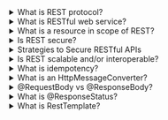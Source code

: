 <details>
  <summary>What is REST protocol?</summary>

Representational State Transfer protocol.
Architectural style and set of principles for designing networked applications, primarily used for creating web services:
- stateless
- supports different formats like JSON, XML, etc.
- Client-Server Architecture
- Uniform Interface: Resources are identified by URIs, Clients interact with resources by using representations (JSON, XML, etc.)
</details>

<details>
  <summary>What is RESTful web service?</summary>

A RESTful web service is a web service implemented using HTTP and REST principles.
The common HTTP methods used in RESTful services include: GET, POST, PUT, DELETE, PATCH.
</details>


<details>
  <summary>What is a resource in scope of REST?</summary>
  In the scope of REST (Representational State Transfer), a resource is a fundamental concept that represents any entity or object that can be identified, accessed, and manipulated through the web. 
</details>

<details>
  <summary>Is REST secure?</summary>
No. 
</details>

<details>
  <summary>Strategies to Secure RESTful APIs</summary>

  - Use HTTPS
  - Authentication
  - Authorization
  - Input Validation and Sanitization
  - Rate Limiting and Throttling
  - CORS (Cross-Origin Resource Sharing)
  - Data Encryption
  - CSRF (Cross-Site Request Forgery) Protection
  - Security Headers
  - API Gateway and Firewall
  - Security Best Practices for Development
</details>

<details>
  <summary>Is REST scalable and/or interoperable?</summary>

- REST is scalable because it is stateless, supports layered architectures, and allows for caching, which collectively facilitate the horizontal scaling of services.
- REST is interoperable due to its use of standard HTTP methods, support for multiple media types, and the principle of HATEOAS, which promotes discoverability and interaction flexibility.
</details>

<details>
  <summary>What is idempotency?</summary>
Idempotency is a key concept in web services, including RESTful APIs, and it plays a crucial role in ensuring reliable and predictable interactions between clients and servers.
Idempotency refers to the property of an operation where performing the same action multiple times has the same effect as performing it once. In other words, an operation is idempotent if repeating it does not produce a different result or side effect than the initial application.

- Idempotent: GET, PUT, DELETE
- Not Idempotent: POST
</details>

<details>
  <summary>What is an HttpMessageConverter?</summary>
mechanism for converting HTTP request and response bodies to and from Java objects. It plays a crucial role in the process of data serialization and deserialization, enabling Spring applications to handle different types of data formats (e.g., JSON, XML) in a flexible and customizable way.

  Spring provides several built-in HttpMessageConverter implementations for common data formats:
  - JSON, XML
  - Form Data:  Converts form data (key-value pairs) to and from Java objects.
  - StringHttpMessageConverter, ByteArrayHttpMessageConverter
</details>

<details>
  <summary>@RequestBody vs @ResponseBody?</summary>
  
- Use @ResponseBody when you want to directly return data from a controller method to the HTTP response body, particularly in RESTful services or when returning data formats like JSON or XML.
- Use @RequestBody when you need to map the HTTP request body to a Java object, allowing you to process data sent by the client in a structured form.
</details>

<details>
  <summary>What is @ResponseStatus?</summary>

  @ResponseStatus is used to:
  - Set HTTP status codes for exceptions to standardize error responses.
  - Customize the HTTP status code returned by specific controller methods to accurately reflect the outcome of an operation.
</details>

<details>
  <summary>What is RestTemplate?</summary>

synchronous client provided by Spring for making HTTP requests.
 While RestTemplate is deprecated in favor of WebClient in Spring 5, it remains widely used in existing applications.

</details>
